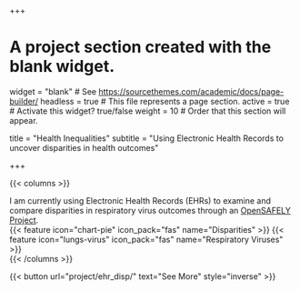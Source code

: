 +++
# A project section created with the blank widget.
widget = "blank"  # See https://sourcethemes.com/academic/docs/page-builder/
headless = true  # This file represents a page section.
active = true # Activate this widget? true/false
weight = 10  # Order that this section will appear.

title = "Health Inequalities"
subtitle = "Using Electronic Health Records to uncover disparities in health outcomes"

+++

{{< columns >}}
<div class="col-md-6">
    I am currently using Electronic Health Records (EHRs) to examine and compare disparities in respiratory virus outcomes through an <a href="https://www.opensafely.org/approved-projects/#project-176">OpenSAFELY Project</a>.
</div>
<div class="col-md-6">
    {{< feature icon="chart-pie" icon_pack="fas" name="Disparities" >}}
    {{< feature icon="lungs-virus" icon_pack="fas" name="Respiratory Viruses" >}}
</div>
{{< /columns >}}

{{< button url="project/ehr_disp/" text="See More" style="inverse" >}}